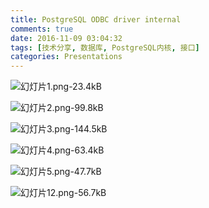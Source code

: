 ```yaml
---
title: PostgreSQL ODBC driver internal
comments: true
date: 2016-11-09 03:04:32
tags: [技术分享, 数据库, PostgreSQL内核, 接口]
categories: Presentations
---
```



![幻灯片1.png-23.4kB][1]

![幻灯片2.png-99.8kB][2]

![幻灯片3.png-144.5kB][3]

![幻灯片4.png-63.4kB][4]

![幻灯片5.png-47.7kB][5]

![幻灯片12.png-56.7kB][6]


  [1]: http://static.zybuluo.com/shenyuflying/15buljfauji0u51n4nxoxbmk/%E5%B9%BB%E7%81%AF%E7%89%871.png
  [2]: http://static.zybuluo.com/shenyuflying/71pb0f3iub67tnxwp1io8ixf/%E5%B9%BB%E7%81%AF%E7%89%872.png
  [3]: http://static.zybuluo.com/shenyuflying/9hojapjxxlc9fuv751kgmbn9/%E5%B9%BB%E7%81%AF%E7%89%873.png
  [4]: http://static.zybuluo.com/shenyuflying/c948ihhsyo84e5wan6ztl197/%E5%B9%BB%E7%81%AF%E7%89%874.png
  [5]: http://static.zybuluo.com/shenyuflying/2tpaw767vsio8xn08cnznhwi/%E5%B9%BB%E7%81%AF%E7%89%875.png
  [6]: http://static.zybuluo.com/shenyuflying/gb2ecwobm8f4xwkqmj1bhrpx/%E5%B9%BB%E7%81%AF%E7%89%8712.png
